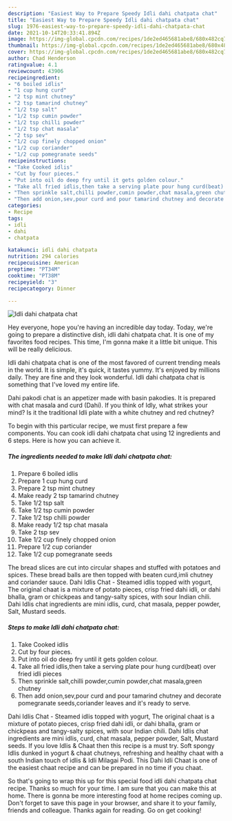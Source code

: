 ```yaml
---
description: "Easiest Way to Prepare Speedy Idli dahi chatpata chat"
title: "Easiest Way to Prepare Speedy Idli dahi chatpata chat"
slug: 1976-easiest-way-to-prepare-speedy-idli-dahi-chatpata-chat
date: 2021-10-14T20:33:41.894Z
image: https://img-global.cpcdn.com/recipes/1de2ed465681abe8/680x482cq70/idli-dahi-chatpata-chat-recipe-main-photo.jpg
thumbnail: https://img-global.cpcdn.com/recipes/1de2ed465681abe8/680x482cq70/idli-dahi-chatpata-chat-recipe-main-photo.jpg
cover: https://img-global.cpcdn.com/recipes/1de2ed465681abe8/680x482cq70/idli-dahi-chatpata-chat-recipe-main-photo.jpg
author: Chad Henderson
ratingvalue: 4.1
reviewcount: 43906
recipeingredient:
- "6 boiled idlis"
- "1 cup hung curd"
- "2 tsp mint chutney"
- "2 tsp tamarind chutney"
- "1/2 tsp salt"
- "1/2 tsp cumin powder"
- "1/2 tsp chilli powder"
- "1/2 tsp chat masala"
- "2 tsp sev"
- "1/2 cup finely chopped onion"
- "1/2 cup coriander"
- "1/2 cup pomegranate seeds"
recipeinstructions:
- "Take Cooked idlis"
- "Cut by four pieces."
- "Put into oil do deep fry until it gets golden colour."
- "Take all fried idlis,then take a serving plate pour hung curd(beat) over fried idli pieces"
- "Then sprinkle salt,chilli powder,cumin powder,chat masala,green chutney"
- "Then add onion,sev,pour curd and pour tamarind chutney and decorate pomegranate seeds,coriander leaves and it&#39;s ready to serve."
categories:
- Recipe
tags:
- idli
- dahi
- chatpata

katakunci: idli dahi chatpata 
nutrition: 294 calories
recipecuisine: American
preptime: "PT34M"
cooktime: "PT38M"
recipeyield: "3"
recipecategory: Dinner

---
```



![Idli dahi chatpata chat](https://img-global.cpcdn.com/recipes/1de2ed465681abe8/680x482cq70/idli-dahi-chatpata-chat-recipe-main-photo.jpg)

Hey everyone, hope you're having an incredible day today. Today, we're going to prepare a distinctive dish, idli dahi chatpata chat. It is one of my favorites food recipes. This time, I'm gonna make it a little bit unique. This will be really delicious.

Idli dahi chatpata chat is one of the most favored of current trending meals in the world. It is simple, it's quick, it tastes yummy. It's enjoyed by millions daily. They are fine and they look wonderful. Idli dahi chatpata chat is something that I've loved my entire life.

Dahi pakodi chat is an appetizer made with basin pakodies. It is prepared with chat masala and curd (Dahi). If you think of Idly, what strikes your mind? Is it the traditional Idli plate with a white chutney and red chutney?


To begin with this particular recipe, we must first prepare a few components. You can cook idli dahi chatpata chat using 12 ingredients and 6 steps. Here is how you can achieve it.

<!--inarticleads1-->

##### The ingredients needed to make Idli dahi chatpata chat:

1. Prepare 6 boiled idlis
1. Prepare 1 cup hung curd
1. Prepare 2 tsp mint chutney
1. Make ready 2 tsp tamarind chutney
1. Take 1/2 tsp salt
1. Take 1/2 tsp cumin powder
1. Take 1/2 tsp chilli powder
1. Make ready 1/2 tsp chat masala
1. Take 2 tsp sev
1. Take 1/2 cup finely chopped onion
1. Prepare 1/2 cup coriander
1. Take 1/2 cup pomegranate seeds


The bread slices are cut into circular shapes and stuffed with potatoes and spices. These bread balls are then topped with beaten curd,imli chutney and coriander sauce. Dahi Idlis Chat - Steamed idlis topped with yogurt, The original chaat is a mixture of potato pieces, crisp fried dahi idli, or dahi bhalla, gram or chickpeas and tangy-salty spices, with sour Indian chili. Dahi Idlis chat ingredients are mini idlis, curd, chat masala, pepper powder, Salt, Mustard seeds. 

<!--inarticleads2-->

##### Steps to make Idli dahi chatpata chat:

1. Take Cooked idlis
1. Cut by four pieces.
1. Put into oil do deep fry until it gets golden colour.
1. Take all fried idlis,then take a serving plate pour hung curd(beat) over fried idli pieces
1. Then sprinkle salt,chilli powder,cumin powder,chat masala,green chutney
1. Then add onion,sev,pour curd and pour tamarind chutney and decorate pomegranate seeds,coriander leaves and it&#39;s ready to serve.


Dahi Idlis Chat - Steamed idlis topped with yogurt, The original chaat is a mixture of potato pieces, crisp fried dahi idli, or dahi bhalla, gram or chickpeas and tangy-salty spices, with sour Indian chili. Dahi Idlis chat ingredients are mini idlis, curd, chat masala, pepper powder, Salt, Mustard seeds. If you love Idlis &amp; Chaat then this recipe is a must try. Soft spongy Idlis dunked in yogurt &amp; chaat chutneys, refreshing and healthy chaat with a south Indian touch of idlis &amp; Idli Milagai Podi. This Dahi Idli Chaat is one of the easiest chaat recipe and can be prepared in no time if you chaat. 

So that's going to wrap this up for this special food idli dahi chatpata chat recipe. Thanks so much for your time. I am sure that you can make this at home. There is gonna be more interesting food at home recipes coming up. Don't forget to save this page in your browser, and share it to your family, friends and colleague. Thanks again for reading. Go on get cooking!
